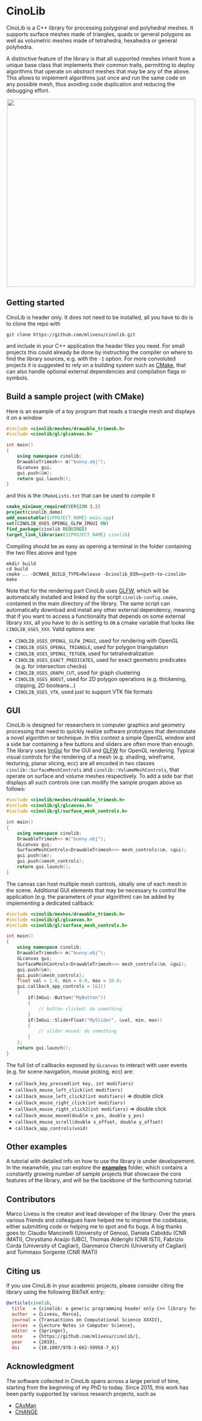 # CinoLib
CinoLib is a C++ library for processing polygonal and polyhedral meshes. It supports surface meshes made of triangles, quads or general polygons as well as volumetric meshes made of tetrahedra, hexahedra or general polyhedra. 

A distinctive feature of the library is that all supported meshes inherit from a unique base class that implements their common traits, permitting to deploy algorithms that operate on _abstract_ meshes that may be any of the above. This allows to implement algorithms just once and run the same code on any possible mesh, thus avoiding code duplication and reducing the debugging effort.

<p align="center"><img src="cinolib_rep_image.png" width="500"></p>

## Getting started
CinoLib is header only. It does not need to be installed, all you have to do is to clone the repo with
```
git clone https://github.com/mlivesu/cinolib.git
```
and include in your C++ application the header files you need. For small projects this could already be done by instructing the compiler on where to find the library sources, e.g. with the `-I` option. For more convoluted projects it is suggested to rely on a building system such as [CMake](https://cmake.org), that can also handle optional external dependencies and compilation flags or symbols.

## Build a sample project (with CMake)
Here is an example of a toy program that reads a triangle mesh and displays it on a window
```c++
#include <cinolib/meshes/drawable_trimesh.h>
#include <cinolib/gl/glcanvas.h>

int main()
{
    using namespace cinolib;
    DrawableTrimesh<> m("bunny.obj");
    GLcanvas gui;
    gui.push(&m);
    return gui.launch();
}
```
and this is the `CMakeLists.txt` that can be used to compile it
```cmake
cmake_minimum_required(VERSION 3.2)
project(cinolib_demo)
add_executable(${PROJECT_NAME} main.cpp)
set(CINOLIB_USES_OPENGL_GLFW_IMGUI ON)
find_package(cinolib REQUIRED)
target_link_libraries(${PROJECT_NAME} cinolib)
```
Compiling should be as easy as opening a terminal in the folder containing the two files above and type
```
mkdir build
cd build
cmake .. -DCMAKE_BUILD_TYPE=Release -Dcinolib_DIR=<path-to-cinolib>
make
```
Note that for the rendering part CinoLib uses [GLFW](https://www.glfw.org), which will be automatically installed and linked by the script `cinolib-config.cmake`, contained in the main directory of the library. The same script can automatically download and install any other external dependency, meaning that if you want to access a functionality that depends on some external library `XXX`, all you have to do is setting to `ON` a cmake variable that looks like `CINOLIB_USES_XXX`. 
Valid options are:
* `CINOLIB_USES_OPENGL_GLFW_IMGUI`, used for rendering with OpenGL
* `CINOLIB_USES_OPENGL_TRIANGLE`, used for polygon triangulation
* `CINOLIB_USES_OPENGL_TETGEN`, used for tetrahedralization
* `CINOLIB_USES_EXACT_PREDICATES`, used for exact geometric predicates (e.g. for intersection checks) 
* `CINOLIB_USES_GRAPH_CUT`, used for graph clustering
* `CINOLIB_USES_BOOST`, used for 2D polygon operations (e.g. thickening, clipping, 2D booleans...)
* `CINOLIB_USES_VTK`, used just to support VTK file formats

## GUI
CinoLib is designed for researchers in computer graphics and geometry processing that need to quickly realize software prototypes that demonstate a novel algorithm or technique. In this context a simple OpenGL window and a side bar containing a few buttons and sliders are often more than enough. The library uses [ImGui](https://github.com/ocornut/imgui) for the GUI and [GLFW](https://www.glfw.org) for OpenGL rendering. Typical visual controls for the rendering of a mesh (e.g. shading, wireframe, texturing, planar slicing, ecc) are all encoded in two classes `cinolib::SurfaceMeshControls` and `cinolib::VolumeMeshControls`, that operate on surface and volume meshes respectively. To add a side bar that displays all such controls one can modify the sample progam above as follows:
```c++
#include <cinolib/meshes/drawable_trimesh.h>
#include <cinolib/gl/glcanvas.h>
#include <cinolib/gl/surface_mesh_controls.h>

int main()
{
    using namespace cinolib;
    DrawableTrimesh<> m("bunny.obj");
    GLcanvas gui;
    SurfaceMeshControls<DrawableTrimesh<>> mesh_controls(&m, &gui);
    gui.push(&m);
    gui.push(&mesh_controls);
    return gui.launch();
}
```
The canvas can host multiple mesh controls, ideally one of each mesh in the scene. Additional GUI elements that may be necessary to control the application (e.g. the parameters of your algorithm) can be added by implementing a dedicated callback:
```c++
#include <cinolib/meshes/drawable_trimesh.h>
#include <cinolib/gl/glcanvas.h>
#include <cinolib/gl/surface_mesh_controls.h>

int main()
{
    using namespace cinolib;
    DrawableTrimesh<> m("bunny.obj");
    GLcanvas gui;
    SurfaceMeshControls<DrawableTrimesh<>> mesh_controls(&m, &gui);
    gui.push(&m);
    gui.push(&mesh_controls);
    float val = 1.0, min = 0.0, max = 10.0;
    gui.callback_app_controls = [&]()
    {
        if(ImGui::Button("MyButton"))
        {
            // button clicked: do something
        }
        if(ImGui::SliderFloat("MySlider", &val, min, max))
        {
            // slider moved: do something
        }       
    };
    return gui.launch();
}
```
The full list of callbacks exposed by `GLcanvas` to interact with user events (e.g. for scene navigation, mouse picking, ecc) are:
* `callback_key_pressed(int key, int modifiers)`
* `callback_mouse_left_click(int modifiers)`
* `callback_mouse_left_click2(int modifiers)` => double click
* `callback_mouse_right_click(int modifiers)` 
* `callback_mouse_right_click2(int modifiers)` => double click
* `callback_mouse_moved(double x_pos, double y_pos)`
* `callback_mouse_scroll(double x_offset, double y_offset)`
* `callback_app_controls(void)`


## Other examples
A tutorial with detailed info on how to use the library is under developement. In the meanwhile, you can explore the [**examples**](https://github.com/mlivesu/cinolib/tree/master/examples#examples)  folder, which contains a constantly growing number of sample projects that showcase the core features of the library, and will be the backbone of the forthcoming tutorial.

## Contributors
Marco Livesu is the creator and lead developer of the library. Over the years various friends and colleagues have helped me to improve the codebase, either submitting code or helping me to spot and fix bugs. A big thanks goes to: Claudio Mancinelli (University of Genoa), Daniela Cabiddu (CNR IMATI), Chrystiano Araújo (UBC), Thomas Alderighi (CNR ISTI), Fabrizio Corda (University of Cagliari), Gianmarco Cherchi (University of Cagliari) and Tommaso Sorgente (CNR IMATI)

## Citing us
If you use CinoLib in your academic projects, please consider citing the library using the following 
BibTeX entry:

```bibtex
@article{cinolib,
  title   = {cinolib: a generic programming header only C++ library for processing polygonal and polyhedral meshes},
  author  = {Livesu, Marco},
  journal = {Transactions on Computational Science XXXIV},
  series  = {Lecture Notes in Computer Science},
  editor  = {Springer},
  note    = {https://github.com/mlivesu/cinolib/},
  year    = {2019},
  doi     = {10.1007/978-3-662-59958-7_4}}
```

## Acknowledgment
The software collected in CinoLib spans across a large period of time, starting from the beginning of my PhD to today. Since 2015, this work has been partly supported by various research projects, such as
* [CAxMan](https://cordis.europa.eu/project/id/680448)
* [CHANGE](https://cordis.europa.eu/project/rcn/204834/en)

